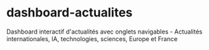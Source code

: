 # dashboard-actualites
Dashboard interactif d'actualités avec onglets navigables - Actualités internationales, IA, technologies, sciences, Europe et France
